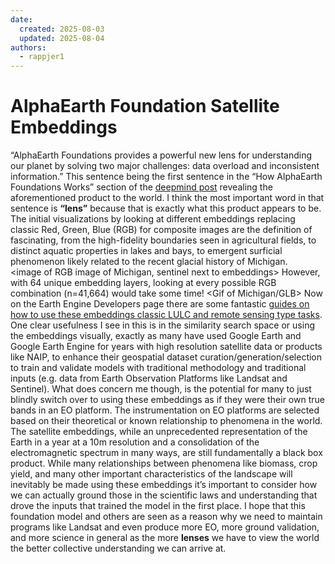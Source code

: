 ```yaml
---
date:
  created: 2025-08-03
  updated: 2025-08-04
authors:
  - rappjer1
---
```


# AlphaEarth Foundation Satellite Embeddings 


“AlphaEarth Foundations provides a powerful new lens for understanding our planet by solving two major challenges: data overload and inconsistent information.” This sentence being the first sentence in the “How AlphaEarth Foundations Works” section of the [deepmind post]((https://deepmind.google/discover/blog/alphaearth-foundations-helps-map-our-planet-in-unprecedented-detail/)) revealing the aforementioned product to the world. I think the most important word in that sentence is **“lens”** because that is exactly what this product appears to be. The initial visualizations by looking at different embeddings replacing classic Red, Green, Blue (RGB) for composite images are the definition of fascinating, from the high-fidelity boundaries seen in agricultural fields, to distinct aquatic properties in lakes and bays, to emergent surficial phenomenon likely related to the recent glacial history of Michigan.  
<image of RGB image of Michigan, sentinel next to embeddings>
However, with 64 unique embedding layers, looking at every possible RGB combination (n=41,664) would take some time! 
<Gif of Michigan/GLB>
Now on the Earth Engine Developers page there are some fantastic [guides on how to use these embeddings classic LULC and remote sensing type tasks](https://developers.google.com/earth-engine/tutorials/community/satellite-embedding-01-introduction). One clear usefulness I see in this is in the similarity search space or using the embeddings visually, exactly as many have used Google Earth and Google Earth Engine for years with high resolution satellite data or products like NAIP, to enhance their geospatial dataset curation/generation/selection to train and validate models with traditional methodology and traditional inputs (e.g. data from Earth Observation Platforms like Landsat and Sentinel). What does concern me though, is the potential for many to just blindly switch over to using these embeddings as if they were their own true bands in an EO platform. The instrumentation on EO platforms are selected based on their theoretical or known relationship to phenomena in the world. The satellite embeddings, while an unprecedented representation of the Earth in a year at a 10m resolution and a consolidation of the electromagnetic spectrum in many ways, are still fundamentally a black box product. While many relationships between phenomena like biomass, crop yield, and many other important characteristics of the landscape will inevitably be made using these embeddings it’s important to consider how we can actually ground those in the scientific laws and understanding that drove the inputs that trained the model in the first place. I hope that this foundation model and others are seen as a reason why we need to maintain programs like Landsat and even produce more EO, more ground validation, and more science in general as the more **lenses** we have to view the world the better collective understanding we can arrive at.     
